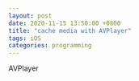 ```yaml
---
layout: post
date: 2020-11-15 13:50:00 +0800
title: "cache media with AVPlayer"
tags: iOS
categories: programming
---
```


AVPlayer

